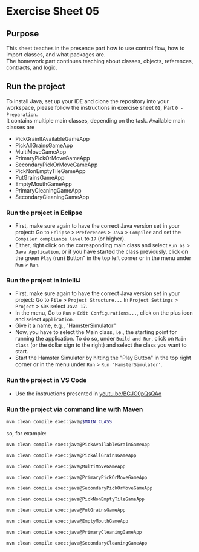 # Exercise Sheet 05

## Purpose

This sheet teaches in the presence part how to use control flow, how to import classes, and what packages are.  
The homework part continues teaching about classes, objects, references, contracts, and logic.

## Run the project
To install Java, set up your IDE and clone the repository into your workspace, please follow the instructions in exercise sheet `01`, Part `0 - Preparation`.  
It contains multiple main classes, depending on the task. Available main classes are

- PickGrainIfAvailableGameApp
- PickAllGrainsGameApp
- MultiMoveGameApp
- PrimaryPickOrMoveGameApp
- SecondaryPickOrMoveGameApp
- PickNonEmptyTileGameApp
- PutGrainsGameApp
- EmptyMouthGameApp
- PrimaryCleaningGameApp
- SecondaryCleaningGameApp

### Run the project in Eclipse
- First, make sure again to have the correct Java version set in your project: Go to `Eclipse` > `Preferences` > `Java` > `Compiler` and set the `Compiler compliance level` to `17` (or higher).
- Either, right click on the corresponding main class and select `Run as` > `Java Application`, or if you have started the class previously, click on the green `Play` (run) Button" in the top left corner or in the menu under `Run` > `Run`.

### Run the project in IntelliJ
- First, make sure again to have the correct Java version set in your project: Go to `File` > `Project Structure...` In `Project Settings` > `Project` > `SDK` select `Java 17`.
- In the menu, Go to `Run` > `Edit Configurations...`, click on the plus icon and select `Application`.
- Give it a name, e.g., "HamsterSimulator"
- Now, you have to select the Main class, i.e., the starting point for running the application. To do so, under `Build and Run`, click on `Main class` (or the dollar sign to the right) and select the class you want to start.
- Start the Hamster Simulator by hitting the "Play Button" in the top right corner or in the menu under `Run` > `Run 'HamsterSimulator'`.

### Run the project in VS Code
- Use the instructions presented in [youtu.be/BGJC0pQsQAo](https://youtu.be/BGJC0pQsQAo)

### Run the project via command line with Maven

  ```sh
  mvn clean compile exec:java@$MAIN_CLASS
  ```
  so, for example:
  ```sh
  mvn clean compile exec:java@PickAvailableGrainGameApp
  ```
  ```sh
  mvn clean compile exec:java@PickAllGrainsGameApp
  ```
  ```sh
  mvn clean compile exec:java@MultiMoveGameApp
  ```
  ```sh
  mvn clean compile exec:java@PrimaryPickOrMoveGameApp
  ```
  ```sh
  mvn clean compile exec:java@SecondaryPickOrMoveGameApp
  ```
  ```sh
  mvn clean compile exec:java@PickNonEmptyTileGameApp
  ```
  ```sh
  mvn clean compile exec:java@PutGrainsGameApp
  ```
  ```sh
  mvn clean compile exec:java@EmptyMouthGameApp
  ```
  ```sh
  mvn clean compile exec:java@PrimaryCleaningGameApp
  ```
  ```sh
  mvn clean compile exec:java@SecondaryCleaningGameApp
  ```

